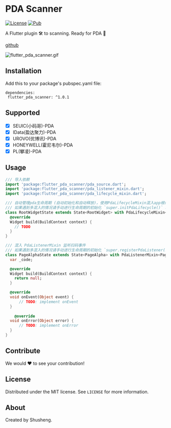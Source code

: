 # PDA Scanner
  
[![License][license-image]][license-url] 
[![Pub](https://img.shields.io/pub/v/flutter_pda_scanner.svg?style=flat-square)](https://pub.dartlang.org/packages/flutter_pda_scanner)

A Flutter plugin 🛠 to scanning. Ready for PDA 🚀 

[github](https://github.com/leyan95/flutter_pda_scanner)

![flutter_pda_scanner.gif](https://upload-images.jianshu.io/upload_images/3646846-16ca17b573a765f2.gif?imageMogr2/auto-orient/strip%7CimageView2/2/w/320/format/webp)

## Installation

Add this to your package's pubspec.yaml file:

```
dependencies:
 flutter_pda_scanner: ^1.0.1
```

## Supported

-  [x] SEUIC(小码哥)-PDA
-  [x] IData(盈达聚力)-PDA
-  [x] UROVO(优博讯)-PDA
-  [x] HONEYWELL(霍尼韦尔)-PDA
-  [x] PL(攀凌)-PDA

## Usage
```dart
/// 导入依赖
import 'package:flutter_pda_scanner/pda_source.dart';
import 'package:flutter_pda_scanner/pda_listener_mixin.dart';
import 'package:flutter_pda_scanner/pda_lifecycle_mixin.dart';

/// 自动管理pda生命周期 (自动初始化和自动释放)，使用PdaLifecycleMixin混入app根组件状态。
/// 如果遇到多混入的情况请手动进行生命周期的初始化 `super.initPdaLifecycle()` 和 释放 `super.disposePdaLifecycle()` 
class RootWidgetState extends State<RootWidget> with PdaLifecycleMixin<RootWidget> {
  @override
  Widget build(BuildContext context) {
    // TODO
  }
}

/// 混入 PdaListenerMixin 监听扫码事件
/// 如果遇到多混入的情况请手动进行生命周期的初始化 `super.registerPdaListener()` 和 释放 `super.unRegisterPdaListener()` 
class PageAlphaState extends State<PageAlpha> with PdaListenerMixin<PageAlpha> {
  var _code;

  @override
  Widget build(BuildContext context) {
    return null;
  }

  @override
  void onEvent(Object event) {
      // TODO: implement onEvent
  }
  
    @override
  void onError(Object error) {
      // TODO: implement onError
  }
}
```

## Contribute

We would ❤️ to see your contribution!

## License

Distributed under the MIT license. See ``LICENSE`` for more information.

## About

Created by Shusheng.

[license-image]: https://img.shields.io/badge/License-MIT-blue.svg
[license-url]: LICENSE
